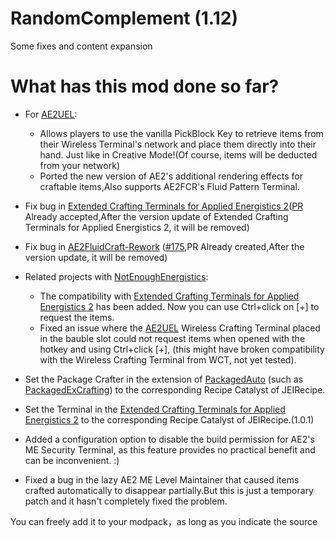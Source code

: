 # RandomComplement (1.12)

Some fixes and content expansion

# What has this mod done so far?

 - For [AE2UEL](https://github.com/AE2-UEL/Applied-Energistics-2):
   - Allows players to use the vanilla PickBlock Key to retrieve items from their Wireless Terminal's network and place them directly into their hand. Just like in Creative Mode!(Of course, items will be deducted from your network)
   - Ported the new version of AE2's additional rendering effects for craftable items,Also supports AE2FCR's Fluid Pattern Terminal.

 - Fix bug in [Extended Crafting Terminals for Applied Energistics 2](https://github.com/0xC4DE/Extended-Crafting-Terminals-For-AE2)([PR](https://github.com/0xC4DE/Extended-Crafting-Terminals-For-AE2/pull/6) Already accepted,After the version update of Extended Crafting Terminals for Applied Energistics 2, it will be removed)
 - Fix bug in [AE2FluidCraft-Rework](https://github.com/Circulate233/AE2FluidCraft-Rework) ([#175](https://github.com/AE2-UEL/AE2FluidCraft-Rework/issues/175),PR Already created,After the version update, it will be removed)
 - Related projects with [NotEnoughEnergistics](https://github.com/vfyjxf/NotEnoughEnergistics):
   - The compatibility with [Extended Crafting Terminals for Applied Energistics 2](https://github.com/0xC4DE/Extended-Crafting-Terminals-For-AE2) has been added. Now you can use Ctrl+click on [+] to request the items.
   - Fixed an issue where the [AE2UEL](https://github.com/AE2-UEL/Applied-Energistics-2) Wireless Crafting Terminal placed in the bauble slot could not request items when opened with the hotkey and using Ctrl+click [+], (this might have broken compatibility with the Wireless Crafting Terminal from WCT, not yet tested).
 - Set the Package Crafter in the extension of [PackagedAuto](https://github.com/TheLMiffy1111/PackagedAuto) (such as [PackagedExCrafting](https://github.com/TheLMiffy1111/PackagedExCrafting)) to the corresponding Recipe Catalyst of JEIRecipe.
 - Set the Terminal in the [Extended Crafting Terminals for Applied Energistics 2](https://github.com/0xC4DE/Extended-Crafting-Terminals-For-AE2) to the corresponding Recipe Catalyst of JEIRecipe.(1.0.1)
- Added a configuration option to disable the build permission for AE2's ME Security Terminal, as this feature provides no practical benefit and can be inconvenient. :)
- Fixed a bug in the lazy AE2 ME Level Maintainer that caused items crafted automatically to disappear partially.But this is just a temporary patch and it hasn't completely fixed the problem.

You can freely add it to your modpack，as long as you indicate the source
